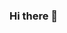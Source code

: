### Hi there 👋
<!--
**shelake2002/shelake2002** is a ✨ _special_ ✨ repository because its `README.md` (this file) appears on your GitHub profile.

Here are some# Hello there! 👋
I'm Swati Shelake, a Computer Engineer enthusiast with a hunger for learning and a passion for technology.
🎓 I'm currently pursuing my Bachelor's degree in Computer Engineering.
💻 I'm eager to explore new technologies and expand my knowledge in the ever-evolving world of computer engineering.
🚀 I'm excited about the endless opportunities in the tech industry and eager to contribute to innovative projects.
![Swati's GitHub stats](https://github-readme-stats.vercel.app/api?username=shelake2002&show_icons=true&theme=radical)
[![Top Langs](https://github-readme-stats.vercel.app/api/top-langs/?username=shelake2002&layout=compact)](https://github.com/shelake2002)

🚀 Here's what I'm currently up to:
- 🌱 I'm learning everything I can about 
   **Web Development**: Exploring modern front-end frameworks like React and back-end technologies such as Node.js.
   **Machine Learning**: Learning the fundamentals of machine learning and diving into projects involving natural language processing (NLP) and computer vision.
   **Data Science**: Working with data analysis and visualization tools, as well as diving into machine learning algorithms.
- 👯 I'm always open to collaborating on exciting open-source projects and contributing to the community.

Let's connect, learn, and build together! 🌟

-->
